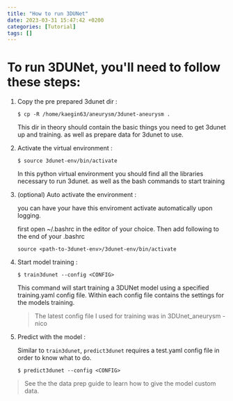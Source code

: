 ```yaml
---
title: "How to run 3DUNet"
date: 2023-03-31 15:47:42 +0200
categories: [Tutorial]
tags: []
---
```



# To run 3DUNet, you'll need to follow these steps:

1. Copy the pre prepared 3dunet dir :

    `$ cp -R /home/kaegin63/aneurysm/3dunet-aneurysm .`

    This dir in theory should contain the basic things you need to get 3dunet up and training.
    as well as prepare data for 3dunet to use.   

2. Activate the virtual environment :

    `$ source 3dunet-env/bin/activate`

    In this python virtual environment you should find all the libraries necessary to run 3dunet.
    as well as the bash commands to start training

3. (optional) Auto activate the environment :

    you can have your have this enviroment activate automatically upon logging.

    first open ~/.bashrc in the editor of your choice. Then add following to the end of your .bashrc

    `source <path-to-3dunet-env>/3dunet-env/bin/activate` 

4. Start model training :

    `$ train3dunet --config <CONFIG>`

    This command will start training a 3DUNet model using a specified training.yaml config file. 
    Within each config file contains the settings for the models training.

    > The latest config file I used for training was in 3DUnet_aneurysm - nico 

5. Predict with the model :

    Similar to `train3dunet`, `predict3dunet` requires a test.yaml config file in order to know what to do.

    `$ predict3dunet --config <CONFIG>`

> See the the data prep guide to learn how to give the model custom data. 